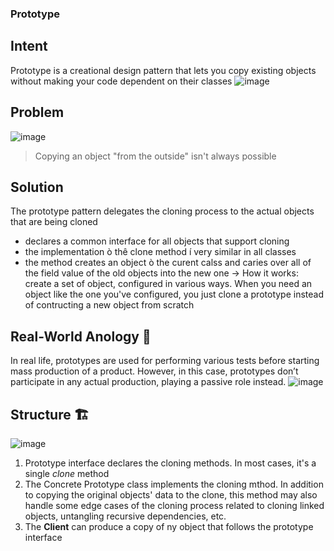 ### Prototype
## Intent
Prototype is a creational design pattern that lets you copy existing objects without making your code dependent on their classes
![image](https://user-images.githubusercontent.com/80462415/165425210-a0d381a1-fb10-4f1a-adae-5a25a3f94192.png)

## Problem
![image](https://user-images.githubusercontent.com/80462415/165425251-1f1808dd-4b31-4a84-8b08-a63a41fb69ff.png)
> Copying an object "from the outside" isn't always possible

## Solution
The prototype pattern delegates the cloning process to the actual objects that are being cloned

  - declares a common interface for all objects that support cloning
  - the implementation ò thê clone method í very similar in all classes
  - the method creates an object ò the curent calss and caries over all of the field value of the old objects into the new one
-> How it works: create a set of object, configured in various ways. When you need an object like the one you've configured, you just clone a prototype instead of contructing a new object from scratch
## Real-World Anology 🚙
In real life, prototypes are used for performing various tests before starting mass production of a product. However, in this case, prototypes don’t participate in any actual production, playing a passive role instead.
![image](https://user-images.githubusercontent.com/80462415/165426113-96219eae-5916-40bc-9f72-4f9166dcd4fc.png)
## Structure 🏗️
![image](https://user-images.githubusercontent.com/80462415/165426147-c47b403b-923c-4023-90e0-1977994399a0.png)
1. Prototype interface declares the cloning methods. In most cases, it's a single _clone_ method
2. The Concrete Prototype class implements the cloning mthod. In addition to copying the original objects' data to the clone, this method may also handle some edge cases of the cloning process related to cloning linked objects, untangling recursive dependencies, etc.
3. The **Client** can produce a copy of ny object that follows the prototype interface 
